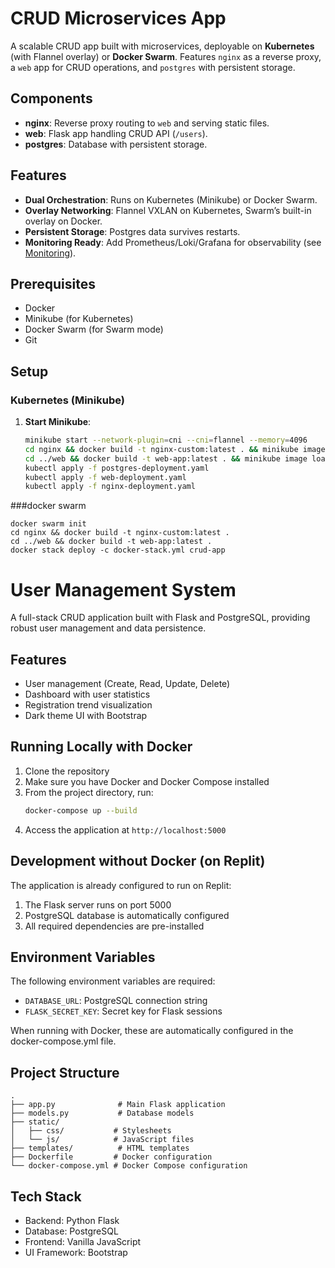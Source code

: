 # CRUD Microservices App

A scalable CRUD app built with microservices, deployable on **Kubernetes** (with Flannel overlay) or **Docker Swarm**. Features `nginx` as a reverse proxy, a `web` app for CRUD operations, and `postgres` with persistent storage.

## Components
- **nginx**: Reverse proxy routing to `web` and serving static files.
- **web**: Flask app handling CRUD API (`/users`).
- **postgres**: Database with persistent storage.

## Features
- **Dual Orchestration**: Runs on Kubernetes (Minikube) or Docker Swarm.
- **Overlay Networking**: Flannel VXLAN on Kubernetes, Swarm’s built-in overlay on Docker.
- **Persistent Storage**: Postgres data survives restarts.
- **Monitoring Ready**: Add Prometheus/Loki/Grafana for observability (see [Monitoring](#monitoring)).

## Prerequisites
- Docker
- Minikube (for Kubernetes)
- Docker Swarm (for Swarm mode)
- Git

## Setup

### Kubernetes (Minikube)
1. **Start Minikube**:
   ```bash
   minikube start --network-plugin=cni --cni=flannel --memory=4096
   cd nginx && docker build -t nginx-custom:latest . && minikube image load nginx-custom:latest
   cd ../web && docker build -t web-app:latest . && minikube image load web-app:latest
   kubectl apply -f postgres-deployment.yaml
   kubectl apply -f web-deployment.yaml
   kubectl apply -f nginx-deployment.yaml
###docker swarm  
         
    docker swarm init
    cd nginx && docker build -t nginx-custom:latest .
    cd ../web && docker build -t web-app:latest .
    docker stack deploy -c docker-stack.yml crud-app
# User Management System

A full-stack CRUD application built with Flask and PostgreSQL, providing robust user management and data persistence.

## Features
- User management (Create, Read, Update, Delete)
- Dashboard with user statistics
- Registration trend visualization
- Dark theme UI with Bootstrap

## Running Locally with Docker

1. Clone the repository
2. Make sure you have Docker and Docker Compose installed
3. From the project directory, run:
   ```bash
   docker-compose up --build
   ```
4. Access the application at `http://localhost:5000`

## Development without Docker (on Replit)

The application is already configured to run on Replit:
1. The Flask server runs on port 5000
2. PostgreSQL database is automatically configured
3. All required dependencies are pre-installed

## Environment Variables

The following environment variables are required:
- `DATABASE_URL`: PostgreSQL connection string
- `FLASK_SECRET_KEY`: Secret key for Flask sessions

When running with Docker, these are automatically configured in the docker-compose.yml file.

## Project Structure
```
.
├── app.py              # Main Flask application
├── models.py           # Database models
├── static/            
│   ├── css/           # Stylesheets
│   └── js/            # JavaScript files
├── templates/          # HTML templates
├── Dockerfile         # Docker configuration
└── docker-compose.yml # Docker Compose configuration
```

## Tech Stack
- Backend: Python Flask
- Database: PostgreSQL
- Frontend: Vanilla JavaScript
- UI Framework: Bootstrap
